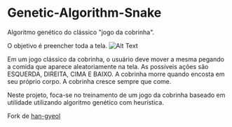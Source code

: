 # Genetic-Algorithm-Snake

Algoritmo genético do clássico "jogo da cobrinha".

O objetivo é preencher toda a tela.
![Alt Text](./snake.gif)

Em um jogo clássico da cobrinha, o usuário deve mover a mesma pegando a comida que aparece aleatoriamente na tela. As possíveis ações são ESQUERDA, DIREITA, CIMA E BAIXO. A cobrinha morre quando encosta em seu próprio corpo. A cobrinha cresce sempre que come.

Neste projeto, foca-se no treinamento de um jogo da cobrinha baseado em utilidade utilizando algoritmo genético com heurística.

Fork de [han-gyeol](https://github.com/han-gyeol/Genetic-Algorithm-Snake)
